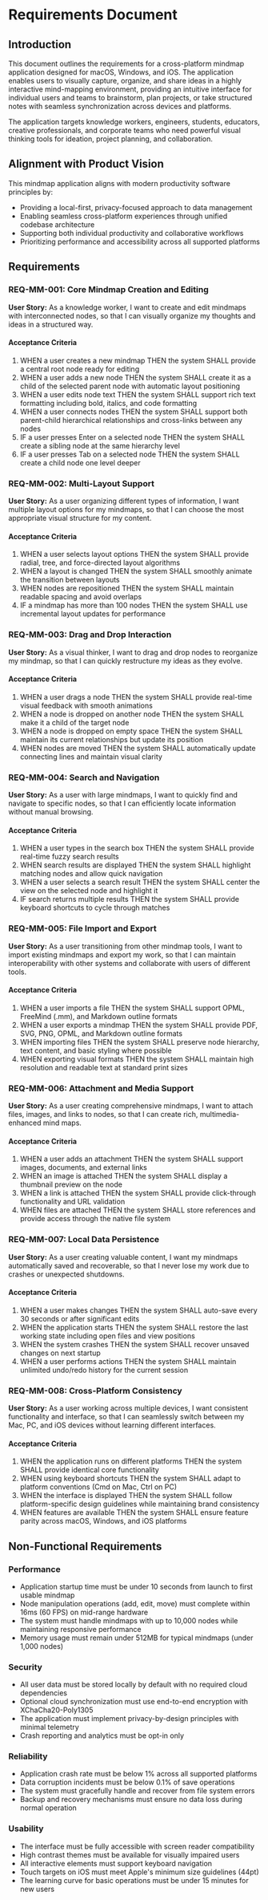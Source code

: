# Requirements Document

## Introduction

This document outlines the requirements for a cross-platform mindmap application designed for macOS, Windows, and iOS. The application enables users to visually capture, organize, and share ideas in a highly interactive mind-mapping environment, providing an intuitive interface for individual users and teams to brainstorm, plan projects, or take structured notes with seamless synchronization across devices and platforms.

The application targets knowledge workers, engineers, students, educators, creative professionals, and corporate teams who need powerful visual thinking tools for ideation, project planning, and collaboration.

## Alignment with Product Vision

This mindmap application aligns with modern productivity software principles by:
- Providing a local-first, privacy-focused approach to data management
- Enabling seamless cross-platform experiences through unified codebase architecture
- Supporting both individual productivity and collaborative workflows
- Prioritizing performance and accessibility across all supported platforms

## Requirements

### REQ-MM-001: Core Mindmap Creation and Editing

**User Story:** As a knowledge worker, I want to create and edit mindmaps with interconnected nodes, so that I can visually organize my thoughts and ideas in a structured way.

#### Acceptance Criteria

1. WHEN a user creates a new mindmap THEN the system SHALL provide a central root node ready for editing
2. WHEN a user adds a new node THEN the system SHALL create it as a child of the selected parent node with automatic layout positioning
3. WHEN a user edits node text THEN the system SHALL support rich text formatting including bold, italics, and code formatting
4. WHEN a user connects nodes THEN the system SHALL support both parent-child hierarchical relationships and cross-links between any nodes
5. IF a user presses Enter on a selected node THEN the system SHALL create a sibling node at the same hierarchy level
6. IF a user presses Tab on a selected node THEN the system SHALL create a child node one level deeper

### REQ-MM-002: Multi-Layout Support

**User Story:** As a user organizing different types of information, I want multiple layout options for my mindmaps, so that I can choose the most appropriate visual structure for my content.

#### Acceptance Criteria

1. WHEN a user selects layout options THEN the system SHALL provide radial, tree, and force-directed layout algorithms
2. WHEN a layout is changed THEN the system SHALL smoothly animate the transition between layouts
3. WHEN nodes are repositioned THEN the system SHALL maintain readable spacing and avoid overlaps
4. IF a mindmap has more than 100 nodes THEN the system SHALL use incremental layout updates for performance

### REQ-MM-003: Drag and Drop Interaction

**User Story:** As a visual thinker, I want to drag and drop nodes to reorganize my mindmap, so that I can quickly restructure my ideas as they evolve.

#### Acceptance Criteria

1. WHEN a user drags a node THEN the system SHALL provide real-time visual feedback with smooth animations
2. WHEN a node is dropped on another node THEN the system SHALL make it a child of the target node
3. WHEN a node is dropped on empty space THEN the system SHALL maintain its current relationships but update its position
4. WHEN nodes are moved THEN the system SHALL automatically update connecting lines and maintain visual clarity

### REQ-MM-004: Search and Navigation

**User Story:** As a user with large mindmaps, I want to quickly find and navigate to specific nodes, so that I can efficiently locate information without manual browsing.

#### Acceptance Criteria

1. WHEN a user types in the search box THEN the system SHALL provide real-time fuzzy search results
2. WHEN search results are displayed THEN the system SHALL highlight matching nodes and allow quick navigation
3. WHEN a user selects a search result THEN the system SHALL center the view on the selected node and highlight it
4. IF search returns multiple results THEN the system SHALL provide keyboard shortcuts to cycle through matches

### REQ-MM-005: File Import and Export

**User Story:** As a user transitioning from other mindmap tools, I want to import existing mindmaps and export my work, so that I can maintain interoperability with other systems and collaborate with users of different tools.

#### Acceptance Criteria

1. WHEN a user imports a file THEN the system SHALL support OPML, FreeMind (.mm), and Markdown outline formats
2. WHEN a user exports a mindmap THEN the system SHALL provide PDF, SVG, PNG, OPML, and Markdown outline formats
3. WHEN importing files THEN the system SHALL preserve node hierarchy, text content, and basic styling where possible
4. WHEN exporting visual formats THEN the system SHALL maintain high resolution and readable text at standard print sizes

### REQ-MM-006: Attachment and Media Support

**User Story:** As a user creating comprehensive mindmaps, I want to attach files, images, and links to nodes, so that I can create rich, multimedia-enhanced mind maps.

#### Acceptance Criteria

1. WHEN a user adds an attachment THEN the system SHALL support images, documents, and external links
2. WHEN an image is attached THEN the system SHALL display a thumbnail preview on the node
3. WHEN a link is attached THEN the system SHALL provide click-through functionality and URL validation
4. WHEN files are attached THEN the system SHALL store references and provide access through the native file system

### REQ-MM-007: Local Data Persistence

**User Story:** As a user creating valuable content, I want my mindmaps automatically saved and recoverable, so that I never lose my work due to crashes or unexpected shutdowns.

#### Acceptance Criteria

1. WHEN a user makes changes THEN the system SHALL auto-save every 30 seconds or after significant edits
2. WHEN the application starts THEN the system SHALL restore the last working state including open files and view positions
3. WHEN the system crashes THEN the system SHALL recover unsaved changes on next startup
4. WHEN a user performs actions THEN the system SHALL maintain unlimited undo/redo history for the current session

### REQ-MM-008: Cross-Platform Consistency

**User Story:** As a user working across multiple devices, I want consistent functionality and interface, so that I can seamlessly switch between my Mac, PC, and iOS devices without learning different interfaces.

#### Acceptance Criteria

1. WHEN the application runs on different platforms THEN the system SHALL provide identical core functionality
2. WHEN using keyboard shortcuts THEN the system SHALL adapt to platform conventions (Cmd on Mac, Ctrl on PC)
3. WHEN the interface is displayed THEN the system SHALL follow platform-specific design guidelines while maintaining brand consistency
4. WHEN features are available THEN the system SHALL ensure feature parity across macOS, Windows, and iOS platforms

## Non-Functional Requirements

### Performance
- Application startup time must be under 10 seconds from launch to first usable mindmap
- Node manipulation operations (add, edit, move) must complete within 16ms (60 FPS) on mid-range hardware
- The system must handle mindmaps with up to 10,000 nodes while maintaining responsive performance
- Memory usage must remain under 512MB for typical mindmaps (under 1,000 nodes)

### Security
- All user data must be stored locally by default with no required cloud dependencies
- Optional cloud synchronization must use end-to-end encryption with XChaCha20-Poly1305
- The application must implement privacy-by-design principles with minimal telemetry
- Crash reporting and analytics must be opt-in only

### Reliability
- Application crash rate must be below 1% across all supported platforms
- Data corruption incidents must be below 0.1% of save operations
- The system must gracefully handle and recover from file system errors
- Backup and recovery mechanisms must ensure no data loss during normal operation

### Usability
- The interface must be fully accessible with screen reader compatibility
- High contrast themes must be available for visually impaired users
- All interactive elements must support keyboard navigation
- Touch targets on iOS must meet Apple's minimum size guidelines (44pt)
- The learning curve for basic operations must be under 15 minutes for new users

